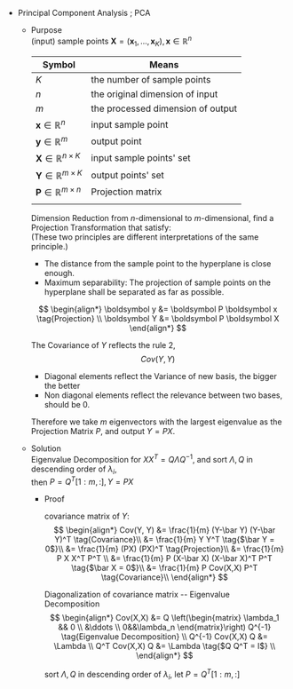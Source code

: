 * Principal Component Analysis ; PCA
  - Purpose  
    (input) sample points $\boldsymbol X = (\boldsymbol x_1,...,\boldsymbol x_K), \boldsymbol x \in \mathbb R^n$

    |Symbol|Means|
    |---|---|
    |$K$| the number of sample points|
    |$n$| the original dimension of input |
    |$m$| the processed dimension of output|
    |$\boldsymbol x \in \mathbb R^n$|input sample point|
    |$\boldsymbol y \in \mathbb R^m$|output point|
    |$\boldsymbol X \in \mathbb R^{n \times K}$|input sample points' set|
    |$\boldsymbol Y \in \mathbb R^{m \times K}$|output points' set|
    |$\boldsymbol P \in \mathbb R^{m \times n}$|Projection matrix|
    |||

    Dimension Reduction from $n$-dimensional to $m$-dimensional,  find a Projection Transformation that satisfy:  
    (These two principles are different interpretations of the same principle.)
    - The distance from the sample point to the hyperplane is close enough.
    - Maximum separability: The projection of sample points on the hyperplane shall be separated as far as possible.  

    $$
    \begin{align*}
      \boldsymbol y &= \boldsymbol P \boldsymbol x  \tag{Projection} \\
      \boldsymbol Y &= \boldsymbol P \boldsymbol X
    \end{align*}
    $$

    The Covariance of $Y$ reflects the rule 2, 
    $$Cov(Y, Y)$$
    - Diagonal elements reflect the Variance of new basis, the bigger the better
    - Non diagonal elements reflect the relevance between two bases, should be 0.  
 
    Therefore we take $m$ eigenvectors with the largest eigenvalue as the Projection Matrix $P$, and output $Y = P X$.

  - Solution  
    Eigenvalue Decomposition for $X X^T = Q \Lambda Q^{-1}$, and sort $\Lambda, Q$ in descending order of $\lambda_i$,  
    then $P = Q^T[1:m, :], Y = P X$

    - Proof  

      covariance matrix of $Y$:
      $$
      \begin{align*}
        Cov(Y, Y) &= \frac{1}{m} (Y-\bar Y) (Y-\bar Y)^T   \tag{Covariance}\\
        &= \frac{1}{m} Y Y^T   \tag{$\bar Y = 0$}\\
        &= \frac{1}{m} (PX) (PX)^T   \tag{Projection}\\
        &= \frac{1}{m} P X X^T P^T   \\
        &= \frac{1}{m} P (X-\bar X) (X-\bar X)^T P^T   \tag{$\bar X = 0$}\\
        &= \frac{1}{m} P Cov(X,X) P^T  \tag{Covariance}\\
      \end{align*}
      $$

      Diagonalization of covariance matrix -- Eigenvalue Decomposition
      $$
      \begin{align*}
        Cov(X,X) &= Q \left(\begin{matrix} \lambda_1 && 0 \\ &\ddots \\ 0&&\lambda_n \end{matrix}\right) Q^{-1}  \tag{Eigenvalue Decomposition}  \\
        Q^{-1} Cov(X,X) Q &= \Lambda    \\
        Q^T Cov(X,X) Q &= \Lambda  \tag{$Q Q^T = I$}  \\
      \end{align*}
      $$

      sort $\Lambda, Q$ in descending order of $\lambda_i$, let $P = Q^T[1:m, :]$
